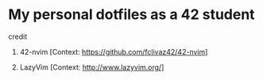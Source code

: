 # My personal dotfiles as a 42 student

credit

1) 42-nvim [Context: https://github.com/fclivaz42/42-nvim]

2) LazyVim [Context: http://www.lazyvim.org/]
